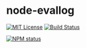 # node-evallog

[![MIT License](https://img.shields.io/badge/license-mit-green.svg?style=flat-square)](https://opensource.org/licenses/MIT)
[![Build Status](https://travis-ci.org/oprogramador/node-evallog.svg?branch=master)](https://travis-ci.org/oprogramador/node-evallog
)

[![NPM status](https://nodei.co/npm/evallog.png?downloads=true&stars=true)](https://npmjs.org/package/evallog
)
